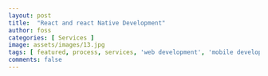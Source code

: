 ```yaml
---
layout: post
title:  "React and react Native Development"
author: foss
categories: [ Services ]
image: assets/images/13.jpg
tags: [ featured, process, services, 'web development', 'mobile development' ]
comments: false
---
```

